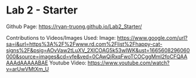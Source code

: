 # Lab 2 - Starter

Github Page: https://ryan-truong.github.io/Lab2_Starter/


Contributions to Videos/Images Used:
Image: https://www.google.com/url?sa=i&url=https%3A%2F%2Fwww.rd.com%2Flist%2Fhappy-cat-signs%2F&psig=AOvVaw2tLuXV_2XlCOAG5k53wIWK&ust=1665608296060000&source=images&cd=vfe&ved=0CAwQjRxqFwoTCOCggMmI2foCFQAAAAAdAAAAABAE
Youtube Video: https://www.youtube.com/watch?v=arUwVMtXm_U
